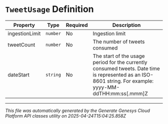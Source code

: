 # `TweetUsage` Definition

| Property | Type | Required | Description |
|----------|------|----------|-------------|
| ingestionLimit | `number` | No | Ingestion limit |
| tweetCount | `number` | No | The number of tweets consumed |
| dateStart | `string` | No | The start of the usage period for the currently consumed tweets. Date time is represented as an ISO-8601 string. For example: yyyy-MM-ddTHH:mm:ss[.mmm]Z |

---

*This file was automatically generated by the Generate Genesys Cloud Platform API classes utility on 2025-04-24T15:04:25.858Z*